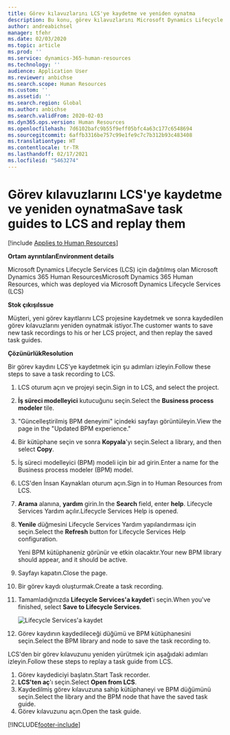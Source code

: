 ```yaml
---
title: Görev kılavuzlarını LCS'ye kaydetme ve yeniden oynatma
description: Bu konu, görev kılavuzlarını Microsoft Dynamics Lifecycle Services'ye (LCS) kaydetmeyi ve sonra bunları yeniden yürütmeyi açıklar.
author: andreabichsel
manager: tfehr
ms.date: 02/03/2020
ms.topic: article
ms.prod: ''
ms.service: dynamics-365-human-resources
ms.technology: ''
audience: Application User
ms.reviewer: anbichse
ms.search.scope: Human Resources
ms.custom: ''
ms.assetid: ''
ms.search.region: Global
ms.author: anbichse
ms.search.validFrom: 2020-02-03
ms.dyn365.ops.version: Human Resources
ms.openlocfilehash: 7d6102bafc9b55f9eff05bfc4a63c177c6548694
ms.sourcegitcommit: 6affb3316be757c99e1fe9c7c7b312b93c483408
ms.translationtype: HT
ms.contentlocale: tr-TR
ms.lasthandoff: 02/17/2021
ms.locfileid: "5463274"
---
```

# <a name="save-task-guides-to-lcs-and-replay-them"></a><span data-ttu-id="d93b9-103">Görev kılavuzlarını LCS'ye kaydetme ve yeniden oynatma</span><span class="sxs-lookup"><span data-stu-id="d93b9-103">Save task guides to LCS and replay them</span></span>

[!include [Applies to Human Resources](../includes/applies-to-hr.md)]

<span data-ttu-id="d93b9-104">**Ortam ayrıntıları**</span><span class="sxs-lookup"><span data-stu-id="d93b9-104">**Environment details**</span></span> 

<span data-ttu-id="d93b9-105">Microsoft Dynamics Lifecycle Services (LCS) için dağıtılmış olan Microsoft Dynamics 365 Human Resources</span><span class="sxs-lookup"><span data-stu-id="d93b9-105">Microsoft Dynamics 365 Human Resources, which was deployed via Microsoft Dynamics Lifecycle Services (LCS)</span></span>

<span data-ttu-id="d93b9-106">**Stok çıkışı**</span><span class="sxs-lookup"><span data-stu-id="d93b9-106">**Issue**</span></span>

<span data-ttu-id="d93b9-107">Müşteri, yeni görev kayıtlarını LCS projesine kaydetmek ve sonra kaydedilen görev kılavuzlarını yeniden oynatmak istiyor.</span><span class="sxs-lookup"><span data-stu-id="d93b9-107">The customer wants to save new task recordings to his or her LCS project, and then replay the saved task guides.</span></span>

<span data-ttu-id="d93b9-108">**Çözünürlük**</span><span class="sxs-lookup"><span data-stu-id="d93b9-108">**Resolution**</span></span>

<span data-ttu-id="d93b9-109">Bir görev kaydını LCS'ye kaydetmek için şu adımları izleyin.</span><span class="sxs-lookup"><span data-stu-id="d93b9-109">Follow these steps to save a task recording to LCS.</span></span>

1. <span data-ttu-id="d93b9-110">LCS oturum açın ve projeyi seçin.</span><span class="sxs-lookup"><span data-stu-id="d93b9-110">Sign in to LCS, and select the project.</span></span>
2. <span data-ttu-id="d93b9-111">**İş süreci modelleyici** kutucuğunu seçin.</span><span class="sxs-lookup"><span data-stu-id="d93b9-111">Select the **Business process modeler** tile.</span></span>
3. <span data-ttu-id="d93b9-112">"Güncelleştirilmiş BPM deneyimi" içindeki sayfayı görüntüleyin.</span><span class="sxs-lookup"><span data-stu-id="d93b9-112">View the page in the "Updated BPM experience."</span></span>
4. <span data-ttu-id="d93b9-113">Bir kütüphane seçin ve sonra **Kopyala**'yı seçin.</span><span class="sxs-lookup"><span data-stu-id="d93b9-113">Select a library, and then select **Copy**.</span></span>
5. <span data-ttu-id="d93b9-114">İş süreci modelleyici (BPM) modeli için bir ad girin.</span><span class="sxs-lookup"><span data-stu-id="d93b9-114">Enter a name for the Business process modeler (BPM) model.</span></span>
6. <span data-ttu-id="d93b9-115">LCS'den İnsan Kaynakları oturum açın.</span><span class="sxs-lookup"><span data-stu-id="d93b9-115">Sign in to Human Resources from LCS.</span></span>
7. <span data-ttu-id="d93b9-116">**Arama** alanına, **yardım** girin.</span><span class="sxs-lookup"><span data-stu-id="d93b9-116">In the **Search** field, enter **help**.</span></span> <span data-ttu-id="d93b9-117">Lifecycle Services Yardım açılır.</span><span class="sxs-lookup"><span data-stu-id="d93b9-117">Lifecycle Services Help is opened.</span></span>
8. <span data-ttu-id="d93b9-118">**Yenile** düğmesini Lifecycle Services Yardım yapılandırması için seçin.</span><span class="sxs-lookup"><span data-stu-id="d93b9-118">Select the **Refresh** button for Lifecycle Services Help configuration.</span></span>

    <span data-ttu-id="d93b9-119">Yeni BPM kütüphaneniz görünür ve etkin olacaktır.</span><span class="sxs-lookup"><span data-stu-id="d93b9-119">Your new BPM library should appear, and it should be active.</span></span>

9. <span data-ttu-id="d93b9-120">Sayfayı kapatın.</span><span class="sxs-lookup"><span data-stu-id="d93b9-120">Close the page.</span></span>
10. <span data-ttu-id="d93b9-121">Bir görev kaydı oluşturmak.</span><span class="sxs-lookup"><span data-stu-id="d93b9-121">Create a task recording.</span></span>
11. <span data-ttu-id="d93b9-122">Tamamladığınızda **Lifecycle Services'a kaydet**'i seçin.</span><span class="sxs-lookup"><span data-stu-id="d93b9-122">When you've finished, select **Save to Lifecycle Services**.</span></span>

    ![Lifecycle Services'a kaydet](media/task-guides.png)

12. <span data-ttu-id="d93b9-124">Görev kaydının kaydedileceği düğümü ve BPM kütüphanesini seçin.</span><span class="sxs-lookup"><span data-stu-id="d93b9-124">Select the BPM library and node to save the task recording to.</span></span>

<span data-ttu-id="d93b9-125">LCS'den bir görev kılavuzunu yeniden yürütmek için aşağıdaki adımları izleyin.</span><span class="sxs-lookup"><span data-stu-id="d93b9-125">Follow these steps to replay a task guide from LCS.</span></span>

1. <span data-ttu-id="d93b9-126">Görev kaydediciyi başlatın.</span><span class="sxs-lookup"><span data-stu-id="d93b9-126">Start Task recorder.</span></span>
2. <span data-ttu-id="d93b9-127">**LCS'ten aç**'ı seçin.</span><span class="sxs-lookup"><span data-stu-id="d93b9-127">Select **Open from LCS**.</span></span>
3. <span data-ttu-id="d93b9-128">Kaydedilmiş görev kılavuzuna sahip kütüphaneyi ve BPM düğümünü seçin.</span><span class="sxs-lookup"><span data-stu-id="d93b9-128">Select the library and the BPM node that have the saved task guide.</span></span>
4. <span data-ttu-id="d93b9-129">Görev kılavuzunu açın.</span><span class="sxs-lookup"><span data-stu-id="d93b9-129">Open the task guide.</span></span>


[!INCLUDE[footer-include](../includes/footer-banner.md)]